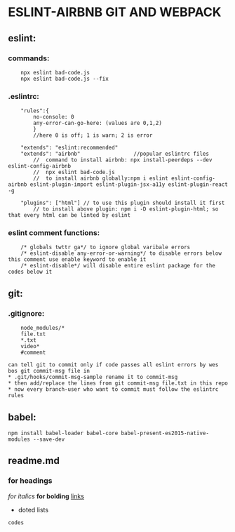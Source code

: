 # ESLINT-AIRBNB GIT AND WEBPACK 

## eslint:

### commands:

```
    npx eslint bad-code.js
    npx eslint bad-code.js --fix
```
    
### .eslintrc:
        
        "rules":{
            no-console: 0
            any-error-can-go-here: (values are 0,1,2)
            }
            //here 0 is off; 1 is warn; 2 is error 

        "extends": "eslint:recommended"
        "extends": "airbnb"                 //popular eslintrc files
            //  command to install airbnb: npx install-peerdeps --dev eslint-config-airbnb
            //  npx eslint bad-code.js
            //  to install airbnb globally:npm i eslint eslint-config-airbnb eslint-plugin-import eslint-plugin-jsx-a11y eslint-plugin-react -g

        "plugins": ["html"] // to use this plugin should install it first
            // to install above plugin: npm i -D eslint-plugin-html; so that every html can be linted by eslint
    
### eslint comment functions:
        /* globals twttr ga*/ to ignore global varibale errors
        /* eslint-disable any-error-or-warning*/ to disable errors below this comment use enable keyword to enable it
        /* eslint-disable*/ will disable entire eslint package for the codes below it

## git:
### .gitignore:
        node_modules/*
        file.txt
        *.txt
        video*
        #comment
    
    can tell git to commit only if code passes all eslint errors by wes bos git commit-msg file in
    * .git/hooks/commit-msg-sample rename it to commit-msg
    * then add/replace the lines from git commit-msg file.txt in this repo
    * now every branch-user who want to commit must follow the eslintrc rules 

## babel:
    npm install babel-loader babel-core babel-present-es2015-native-modules --save-dev

## readme.md
    
### for headings
*for italics*
**for bolding**
[links](https://google.com)
* doted lists

```
codes
```